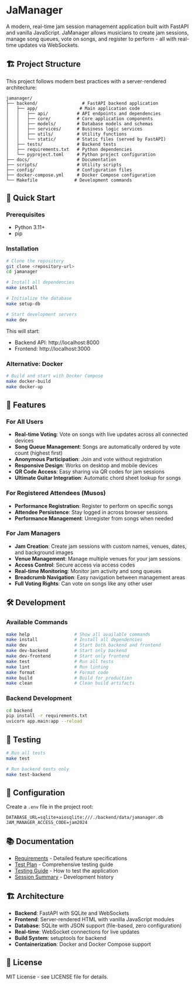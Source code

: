 # JaManager

A modern, real-time jam session management application built with FastAPI and vanilla JavaScript. JaManager allows musicians to create jam sessions, manage song queues, vote on songs, and register to perform - all with real-time updates via WebSockets.

## 🏗️ Project Structure

This project follows modern best practices with a server-rendered architecture:

```
jamanager/
├── backend/                 # FastAPI backend application
│   ├── app/                # Main application code
│   │   ├── api/           # API endpoints and dependencies
│   │   ├── core/          # Core application components
│   │   ├── models/        # Database models and schemas
│   │   ├── services/      # Business logic services
│   │   ├── utils/         # Utility functions
│   │   └── static/        # Static files (served by FastAPI)
│   ├── tests/             # Backend tests
│   ├── requirements.txt   # Python dependencies
│   └── pyproject.toml     # Python project configuration
├── docs/                  # Documentation
├── scripts/               # Utility scripts
├── config/                # Configuration files
├── docker-compose.yml     # Docker Compose configuration
└── Makefile              # Development commands
```

## 🚀 Quick Start

### Prerequisites
- Python 3.11+
- pip

### Installation

```bash
# Clone the repository
git clone <repository-url>
cd jamanager

# Install all dependencies
make install

# Initialize the database
make setup-db

# Start development servers
make dev
```

This will start:
- Backend API: http://localhost:8000
- Frontend: http://localhost:3000

### Alternative: Docker

```bash
# Build and start with Docker Compose
make docker-build
make docker-up
```

## 🎵 Features

### For All Users
- **Real-time Voting**: Vote on songs with live updates across all connected devices
- **Song Queue Management**: Songs are automatically ordered by vote count (highest first)
- **Anonymous Participation**: Join and vote without registration
- **Responsive Design**: Works on desktop and mobile devices
- **QR Code Access**: Easy sharing via QR codes for jam sessions
- **Ultimate Guitar Integration**: Automatic chord sheet lookup for songs

### For Registered Attendees (Musos)
- **Performance Registration**: Register to perform on specific songs
- **Attendee Persistence**: Stay logged in across browser sessions
- **Performance Management**: Unregister from songs when needed

### For Jam Managers
- **Jam Creation**: Create jam sessions with custom names, venues, dates, and background images
- **Venue Management**: Manage multiple venues for your jam sessions
- **Access Control**: Secure access via access codes
- **Real-time Monitoring**: Monitor jam activity and song queues
- **Breadcrumb Navigation**: Easy navigation between management areas
- **Full Voting Rights**: Can vote on songs like any other user

## 🛠️ Development

### Available Commands

```bash
make help                 # Show all available commands
make install              # Install all dependencies
make dev                  # Start both backend and frontend
make dev-backend          # Start only backend
make dev-frontend         # Start only frontend
make test                 # Run all tests
make lint                 # Run linting
make format               # Format code
make build                # Build for production
make clean                # Clean build artifacts
```

### Backend Development

```bash
cd backend
pip install -r requirements.txt
uvicorn app.main:app --reload
```


## 🧪 Testing

```bash
# Run all tests
make test

# Run backend tests only
make test-backend

```

## 🔧 Configuration

Create a `.env` file in the project root:

```env
DATABASE_URL=sqlite+aiosqlite:///./backend/data/jamanager.db
JAM_MANAGER_ACCESS_CODE=jam2024
```

## 📚 Documentation

- [Requirements](docs/REQUIREMENTS.md) - Detailed feature specifications
- [Test Plan](docs/TEST_PLAN.md) - Comprehensive testing guide
- [Testing Guide](docs/TESTING_GUIDE.md) - How to test the application
- [Session Summary](docs/SESSION_SUMMARY.md) - Development history

## 🏗️ Architecture

- **Backend**: FastAPI with SQLite and WebSockets
- **Frontend**: Server-rendered HTML with vanilla JavaScript modules
- **Database**: SQLite with JSON support (file-based, zero configuration)
- **Real-time**: WebSocket connections for live updates
- **Build System**: setuptools for backend
- **Containerization**: Docker and Docker Compose support

## 📄 License

MIT License - see LICENSE file for details.